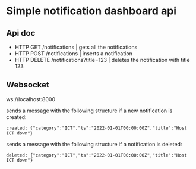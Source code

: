 # Simple notification dashboard api

## Api doc

- HTTP GET /notifications | gets all the notifications
- HTTP POST /notifications | inserts a  notification
- HTTP DELETE /notifications?title=123 | deletes the notification with title 123

## Websocket

ws://localhost:8000

sends a message with the following structure if a new notification is created:

```
created: {"category":"ICT","ts":"2022-01-01T00:00:00Z","title":"Host ICT down"}
```

sends a message with the following structure if a notification is deleted:
```
deleted: {"category":"ICT","ts":"2022-01-01T00:00:00Z","title":"Host ICT down"}
```


